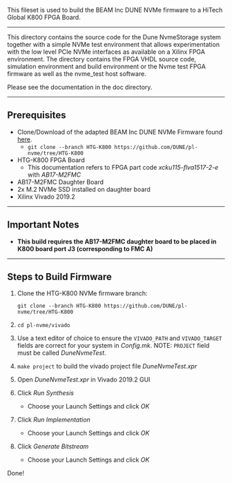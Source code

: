 This fileset is used to build the BEAM Inc DUNE NVMe firmware to a HiTech Global K800 FPGA Board.

---

This directory contains the source code for the Dune NvmeStorage system together with a simple
NVMe test environment that allows experimentation with the low level PCIe NVMe interfaces as
available on a Xilinx FPGA environment.
The directory contains the FPGA VHDL source code, simulation environment and build environment 
or the Nvme test FPGA firmware as well as the nvme_test host software.

Please see the documentation in the doc directory.

---

## Prerequisites

- Clone/Download of the adapted BEAM Inc DUNE NVMe Firmware found [here](https://github.com/DUNE/pl-nvme/tree/HTG-K800).
    - `git clone --branch HTG-K800 https://github.com/DUNE/pl-nvme/tree/HTG-K800`
- HTG-K800 FPGA Board
    - This documentation refers to FPGA part code *xcku115-flva1517-2-e* with *AB17-M2FMC*
- AB17-M2FMC Daughter Board
- 2x M.2 NVMe SSD installed on daughter board
- Xilinx Vivado 2019.2

---

## Important Notes

- **This build requires the AB17-M2FMC daughter board to be placed in K800 board port J3 (corresponding to FMC A)**

---

## Steps to Build Firmware

1. Clone the HTG-K800 NVMe firmware branch:

    `git clone --branch HTG-K800 https://github.com/DUNE/pl-nvme/tree/HTG-K800`

2. `cd pl-nvme/vivado`  
3. Use a text editor of choice to ensure the `VIVADO_PATH` and `VIVADO_TARGET` fields are correct for your system in *Config.mk*. NOTE: `PROJECT` field must be called *DuneNvmeTest*.
4. `make project` to build the vivado project file *DuneNvmeTest.xpr*
5. Open *DuneNvmeTest.xpr* in Vivado 2019.2 GUI
6. Click *Run Synthesis*
    - Choose your Launch Settings and click *OK*
7. Click *Run Implementation*
    - Choose your Launch Settings and click *OK*
8. Click *Generate Bitstream*
    - Choose your Launch Settings and click *OK*

Done!
